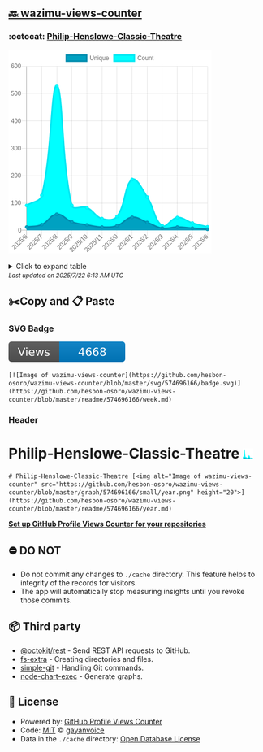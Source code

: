 ## [🔙 wazimu-views-counter](https://github.com/hesbon-osoro/wazimu-views-counter)

### :octocat: [Philip-Henslowe-Classic-Theatre](https://github.com/hesbon-osoro/Philip-Henslowe-Classic-Theatre)
![Image of wazimu-views-counter](https://github.com/hesbon-osoro/wazimu-views-counter/blob/master/graph/574696166/large/year.png)

<details>
	<summary>Click to expand table</summary>
	<h2>:calendar: Year Page Views Table</h2>
<table>
	<tr>
		<th>
			Last Updated
		</th>
		<th>
			Unique
		</th>
		<th>
			Count
		</th>
	</tr>
	<tr>
		<td>
			<code>2025/7/1</code>
		</td>
		<td>
			<code>4</code>
		</td>
		<td>
			<code>13</code>
		</td>
	</tr>
	<tr>
		<td>
			<code>2025/6/1</code>
		</td>
		<td>
			<code>8</code>
		</td>
		<td>
			<code>27</code>
		</td>
	</tr>
	<tr>
		<td>
			<code>2025/5/1</code>
		</td>
		<td>
			<code>12</code>
		</td>
		<td>
			<code>47</code>
		</td>
	</tr>
	<tr>
		<td>
			<code>2025/4/1</code>
		</td>
		<td>
			<code>8</code>
		</td>
		<td>
			<code>17</code>
		</td>
	</tr>
	<tr>
		<td>
			<code>2025/3/1</code>
		</td>
		<td>
			<code>29</code>
		</td>
		<td>
			<code>122</code>
		</td>
	</tr>
	<tr>
		<td>
			<code>2025/2/1</code>
		</td>
		<td>
			<code>48</code>
		</td>
		<td>
			<code>186</code>
		</td>
	</tr>
	<tr>
		<td>
			<code>2025/1/1</code>
		</td>
		<td>
			<code>17</code>
		</td>
		<td>
			<code>51</code>
		</td>
	</tr>
	<tr>
		<td>
			<code>2024/12/1</code>
		</td>
		<td>
			<code>12</code>
		</td>
		<td>
			<code>43</code>
		</td>
	</tr>
	<tr>
		<td>
			<code>2024/11/1</code>
		</td>
		<td>
			<code>20</code>
		</td>
		<td>
			<code>83</code>
		</td>
	</tr>
	<tr>
		<td>
			<code>2024/10/1</code>
		</td>
		<td>
			<code>31</code>
		</td>
		<td>
			<code>91</code>
		</td>
	</tr>
	<tr>
		<td>
			<code>2024/9/1</code>
		</td>
		<td>
			<code>59</code>
		</td>
		<td>
			<code>529</code>
		</td>
	</tr>
	<tr>
		<td>
			<code>2024/8/1</code>
		</td>
		<td>
			<code>21</code>
		</td>
		<td>
			<code>128</code>
		</td>
	</tr>
	<tr>
		<td>
			<code>2024/7/1</code>
		</td>
		<td>
			<code>12</code>
		</td>
		<td>
			<code>91</code>
		</td>
	</tr>
</table>

</details>
<small><i>Last updated on 2025/7/22 6:13 AM UTC</i></small>

## ✂️Copy and 📋 Paste
### SVG Badge
[![Image of wazimu-views-counter](https://github.com/hesbon-osoro/wazimu-views-counter/blob/master/svg/574696166/badge.svg)](https://github.com/hesbon-osoro/wazimu-views-counter/blob/master/readme/574696166/week.md)
```readme
[![Image of wazimu-views-counter](https://github.com/hesbon-osoro/wazimu-views-counter/blob/master/svg/574696166/badge.svg)](https://github.com/hesbon-osoro/wazimu-views-counter/blob/master/readme/574696166/week.md)
```
### Header
# Philip-Henslowe-Classic-Theatre [<img alt="Image of wazimu-views-counter" src="https://github.com/hesbon-osoro/wazimu-views-counter/blob/master/graph/574696166/small/year.png" height="20">](https://github.com/hesbon-osoro/wazimu-views-counter/blob/master/readme/574696166/year.md)
```readme
# Philip-Henslowe-Classic-Theatre [<img alt="Image of wazimu-views-counter" src="https://github.com/hesbon-osoro/wazimu-views-counter/blob/master/graph/574696166/small/year.png" height="20">](https://github.com/hesbon-osoro/wazimu-views-counter/blob/master/readme/574696166/year.md)
```
[**Set up GitHub Profile Views Counter for your repositories**](https://github.com/gayanvoice/github-profile-views-counter)
## ⛔ DO NOT
- Do not commit any changes to `./cache` directory. This feature helps to integrity of the records for visitors.
- The app will automatically stop measuring insights until you revoke those commits.
## 📦 Third party

- [@octokit/rest](https://www.npmjs.com/package/@octokit/rest) - Send REST API requests to GitHub.
- [fs-extra](https://www.npmjs.com/package/fs-extra) - Creating directories and files.
- [simple-git](https://www.npmjs.com/package/simple-git) - Handling Git commands.
- [node-chart-exec](https://www.npmjs.com/package/node-chart-exec) - Generate graphs.
## 📄 License
- Powered by: [GitHub Profile Views Counter](https://github.com/gayanvoice/github-profile-views-counter)
- Code: [MIT](./LICENSE) © [gayanvoice](https://github.com/gayanvoice/github-profile-views-counter)
- Data in the `./cache` directory: [Open Database License](https://opendatacommons.org/licenses/odbl/1-0/)